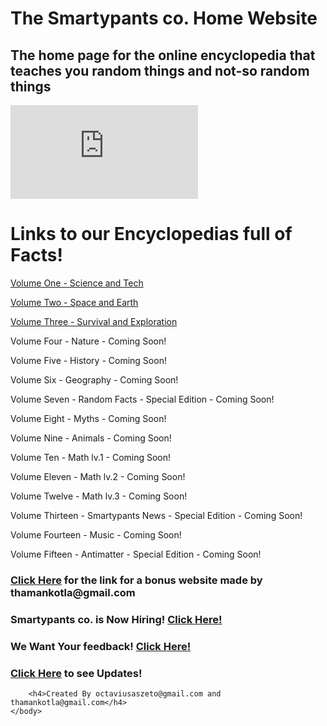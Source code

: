 # The Smartypants co. Home Website
## The home page for the online encyclopedia that teaches you random things and not-so random things

<html>
    <head>
        <meta charset="utf-8">
        <title>The Smartypants co. Home Website</title>
    </head>
    <body>
        <embed src="https://www.youtube.com/watch?v=EPLaINkmZec"></embed>
        <h1>Links to our Encyclopedias full of Facts!</h1>
        <a href="https://octaviustheking.github.io/The-Smartypants-Encyclopedia-Volume-One-Science-and-Tech/">Volume One - Science and Tech</a>
        <p>  </p>
        <p><a href="https://octaviustheking.github.io/The-Smartypants-Encyclopedia-Volume-Two-Space-and-Earth/">Volume Two - Space and Earth</a></p>
        <p> </p>
        <a href="https://octaviustheking.github.io/The-Smartypants-Encyclopedia-Volume-Three-Survival-and-Exploration/">Volume Three - Survival and Exploration</a>
        <p> </p>
        <p>Volume Four - Nature - Coming Soon!</p>
        <p>Volume Five - History - Coming Soon!</p>
        <p>Volume Six - Geography - Coming Soon!</p>
        <p>Volume Seven - Random Facts - Special Edition - Coming Soon!</p>
        <p>Volume Eight - Myths - Coming Soon!</p>
        <p>Volume Nine - Animals - Coming Soon!</p>
        <p>Volume Ten - Math lv.1 - Coming Soon!</p>
        <p>Volume Eleven - Math lv.2 - Coming Soon!</p>
        <p>Volume Twelve - Math lv.3 - Coming Soon!</p>
        <p>Volume Thirteen - Smartypants News - Special Edition - Coming Soon!</p>
        <p>Volume Fourteen - Music - Coming Soon!</p>
        <p>Volume Fifteen - Antimatter - Special Edition - Coming Soon!</p>
        <p></p>
        <h3><a href="https://1393687.wixsite.com/website">Click Here</a> for the link for a bonus website made by thamankotla@gmail.com</h3>
        <h3>Smartypants co. is Now Hiring! <a href="https://hangouts.google.com/group/SgQ4YHko4Crg3vFf6">Click Here!</a></h3>
        <h3>We Want Your feedback! <a href="https://forms.gle/PsLvvWCXwtDMiDgk8">Click Here!</a></h3>
        <h3><a href="https://octaviustheking.github.io/Smartypants-co.-Updates/">Click Here</a> to see Updates!</h3>

        <h4>Created By octaviusaszeto@gmail.com and thamankotla@gmail.com</h4>
    </body>
</html>

